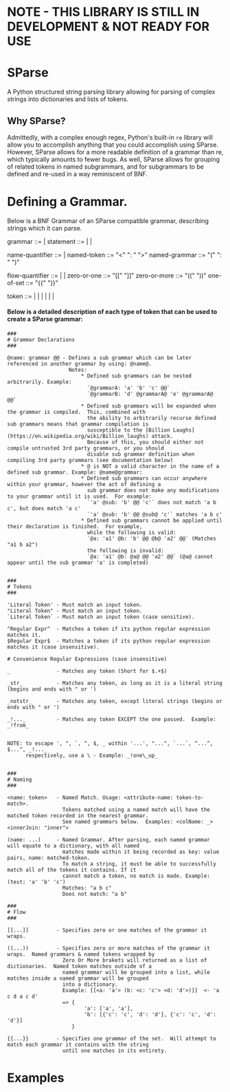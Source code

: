# NOTE - THIS LIBRARY IS STILL IN DEVELOPMENT & NOT READY FOR USE

# SParse
A Python structured string parsing library allowing for parsing of complex strings into dictionaries and lists of tokens.

## Why SParse?
Admittedly, with a complex enough regex, Python's built-in `re` library will allow you to accomplish anything that you could accomplish using SParse.  However, SParse allows for a more readable definition of a grammar than re, which typically amounts to fewer bugs.  As well, SParse allows for grouping of related tokens in named subgrammars, and for subgrammars to be defined and re-used in a way reminiscent of BNF.

# Defining a Grammar.
Below is a BNF Grammar of an SParse compatible grammar, describing strings which it can parse.

grammar ::= <statement> | <statement> <grammar>
statement ::= <token> | <name-quantifier> | <flow-quantifier>

name-quantifier ::= <named-token> | <named-grammar>
named-token ::= "<" <name> ": " <token> ">"
named-grammar ::= "(" <name> ": " <grammar> ")"

flow-quantifier ::= <zero-or-one> | <zero-or-more> | <one-of-set>
zero-or-one ::= "[[" <grammar> "]]"
zero-or-more ::= "((" <grammar> "))"
one-of-set ::= "{{" <grammar> "}}"

token ::= <literal> | <literal-case-insensitive> | <regex> | <all> | <str> | <not-str> | <not-token>


#### Below is a detailed description of each type of token that can be used to create a SParse grammar:

    ###
    # Grammar Declarations
    ###

    @name: grammar @@ - Defines a sub grammar which can be later referenced in another grammar by using: @name@.
                        Notes:
                            * Defined sub grammars can be nested arbitrarily. Example:
                              `@grammarA: 'a' 'b' 'c' @@`
                              `@grammarB: 'd' @grammarA@ 'e' @grammarA@ @@`
                            * Defined sub grammars will be expanded when the grammar is compiled.  This, combined with
                              the ability to arbitrarily recurse defined sub grammars means that grammar compilation is
                              susceptible to the [Billion Laughs](https://en.wikipedia.org/wiki/Billion_laughs) attack.
                              Because of this, you should either not compile untrusted 3rd party grammars, or you should
                              disable sub grammar definition when compiling 3rd party grammars (see documentation below)
                            * @ is NOT a valid character in the name of a defined sub grammar. Example: @name@grammar:
                            * Defined sub grammars can occur anywhere within your grammar, however the act of defining a
                              sub grammar does not make any modifications to your grammar until it is used.  For example:
                              `'a' @sub: 'b' @@ 'c'` does not match 'a b c', but does match 'a c'
                              `'a' @sub: 'b' @@ @sub@ 'c'` matches 'a b c'
                            * Defined sub grammars cannot be applied until their declaration is finished.  For example,
                              while the following is valid:
                              `@a: 'a1' @b: 'b' @@ @b@ 'a2' @@` (Matches "a1 b a2")
                              the following is invalid:
                              `@a: 'a1' @b: @a@ @@ 'a2' @@` (@a@ cannot appear until the sub grammar 'a' is completed)


    ###
    # Tokens
    ###

    'Literal Token' - Must match an input token.
    "Literal Token" - Must match an input token.
    `Literal Token` - Must match an input token (case sensitive).

    ^Regular Expr^  - Matches a token if its python regular expression matches it.
    $Regular Expr$  - Matches a token if its python regular expression matches it (case insensitive).

    # Convenience Regular Expressions (case insensitive)

    _               - Matches any token (Short for $.+$)

    _str_           - Matches any token, as long as it is a literal string (begins and ends with " or ')

    _notstr_        - Matches any token, except literal strings (begins or ends with " or ')

    _!..._          - Matches any token EXCEPT the one passed.  Example: _!from_


    NOTE: to escape ', ", `, ^, $, _ within '...', "...", `...`, ^...^, $...^, _!..._
          respectively, use a \ - Example: _!one\_up_


    ###
    # Naming
    ###

    <name: token>   - Named Match. Usage: <attribute-name: token-to-match>.
                      Tokens matched using a named match will have the matched token recorded in the nearest grammar.
                      See named grammars below.  Examples: <colName: _> <innerJoin: "inner">

    (name: ...)     - Named Grammar. After parsing, each named grammar will equate to a dictionary, with all named
                      matches made within it being recorded as key: value pairs, name: matched-token.
                      To match a string, it must be able to successfully match all of the tokens it contains. If it
                      cannot match a token, no match is made. Example: (test: 'a' 'b' 'c')
                      Matches: "a b c"
                      Does not match: "a b"

    ###
    # Flow
    ###

    [[...]]         - Specifies zero or one matches of the grammar it wraps.

    ((...))         - Specifies zero or more matches of the grammar it wraps.  Named grammars & named tokens wrapped by
                      Zero Or More brakets will returned as a list of dictionaries.  Named token matches outside of a
                      named grammar will be grouped into a list, while matches inside a named grammar will be grouped
                      into a dictionary.
                      Example: [[<a: 'a'> (b: <c: 'c'> <d: 'd'>)]]  <- 'a c d a c d'
                      => {
                             'a': ['a', 'a'],
                             'b': [{'c': 'c', 'd': 'd'}, {'c': 'c', 'd': 'd'}]
                         }

    {{...}}         - Specifies one grammar of the set.  Will attempt to match each grammar it contains with the string
                      until one matches in its entirety.

# Examples
